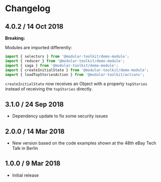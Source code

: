 # Changelog

## 4.0.2 / 14 Oct 2018

**Breaking:**

Modules are imported differently:

```javascript
import { selectors } from '@modular-toolkit/demo-module';
import { reducer } from '@modular-toolkit/demo-module';
import { saga } from '@modular-toolkit/demo-module';
import { createInitialState } from '@modular-toolkit/demo-module';
import { loadTopStoriesAction } from '@modular-toolkit/actions';
```

`createInitialState` now receives an Object with a property `topStories`
instead of receiving the `topStories` directly.


## 3.1.0 / 24 Sep 2018

* Dependency update to fix some security issues

## 2.0.0 / 14 Mar 2018

* New version based on the code examples shown at the 48th eBay Tech Talk in Berlin

## 1.0.0 / 9 Mar 2018

* Initial release

